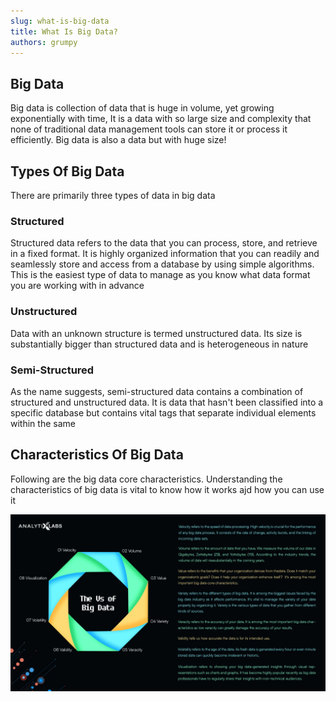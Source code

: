 ```yaml
---
slug: what-is-big-data
title: What Is Big Data?
authors: grumpy
---
```


## Big Data

Big data is collection of data that is huge in volume, yet growing exponentially with time, It is a data with so large size and complexity that none of traditional data management tools can store it or process it efficiently. Big data is also a data but with huge size!

## Types Of Big Data

There are primarily three types of data in big data

### Structured

Structured data refers to the data that you can process, store, and retrieve in a fixed format. It is highly organized information that you can readily and seamlessly store and access from a database by using simple algorithms. This is the easiest type of data to manage as you know what data format you are working with in advance

### Unstructured

Data with an unknown structure is termed unstructured data. Its size is substantially bigger than structured data and is heterogeneous in nature

### Semi-Structured

As the name suggests, semi-structured data contains a combination of structured and unstructured data. It is data that hasn't been classified into a specific database but contains vital tags that separate individual elements within the same

## Characteristics Of Big Data

Following are the big data core characteristics. Understanding the characteristics of big data is vital to know how it works ajd how you can use it

![Characteristics](../static/img/blog/characteristics.jpg)
